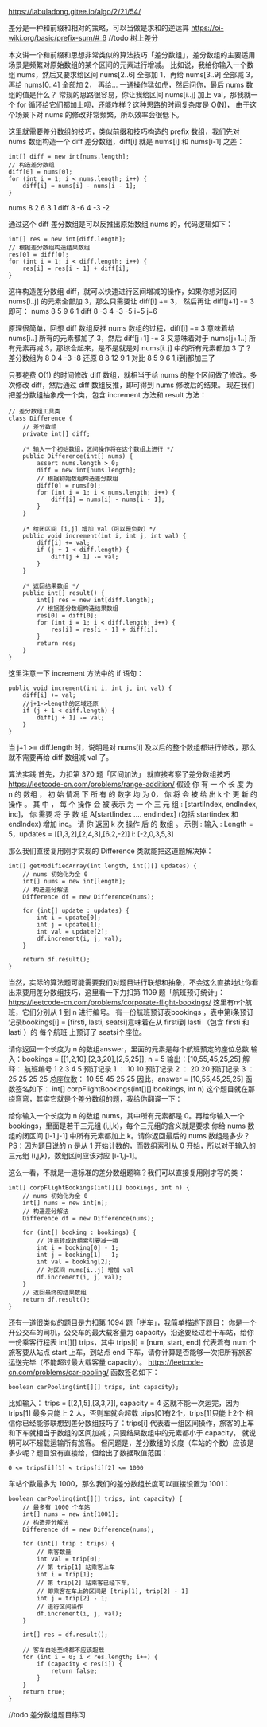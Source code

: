 https://labuladong.gitee.io/algo/2/21/54/

差分是一种和前缀和相对的策略，可以当做是求和的逆运算  https://oi-wiki.org/basic/prefix-sum/#_6
//todo 树上差分

本文讲一个和前缀和思想非常类似的算法技巧「差分数组」，差分数组的主要适用场景是频繁对原始数组的某个区间的元素进行增减。
比如说，我给你输入一个数组 nums，然后又要求给区间 nums[2..6] 全部加 1，再给 nums[3..9] 全部减 3，再给 nums[0..4] 全部加 2，
 再给…
一通操作猛如虎，然后问你，最后 nums 数组的值是什么？
常规的思路很容易，你让我给区间 nums[i..j] 加上 val，那我就一个 for 循环给它们都加上呗，还能咋样？这种思路的时间复杂度是 O(N)，
  由于这个场景下对 nums 的修改非常频繁，所以效率会很低下。

这里就需要差分数组的技巧，类似前缀和技巧构造的 prefix 数组，我们先对 nums 数组构造一个 diff 差分数组，diff[i] 
  就是 nums[i] 和 nums[i-1] 之差：
```
int[] diff = new int[nums.length];
// 构造差分数组
diff[0] = nums[0];
for (int i = 1; i < nums.length; i++) {
    diff[i] = nums[i] - nums[i - 1];
}
```
nums  8 2  6  3  1
diff  8 -6 4 -3 -2

通过这个 diff 差分数组是可以反推出原始数组 nums 的，代码逻辑如下：
```
int[] res = new int[diff.length];
// 根据差分数组构造结果数组
res[0] = diff[0];
for (int i = 1; i < diff.length; i++) {
    res[i] = res[i - 1] + diff[i];
}
```

这样构造差分数组 diff，就可以快速进行区间增减的操作，如果你想对区间 nums[i..j] 的元素全部加 3，那么只需要让 diff[i] += 3，
  然后再让 diff[j+1] -= 3 即可：
nums 8  5 9 6  1
diff 8 -3 4 -3 -5    i=5 j=6

原理很简单，回想 diff 数组反推 nums 数组的过程，diff[i] += 3 意味着给 nums[i..] 所有的元素都加了 3，然后 diff[j+1] -= 3 
又意味着对于 nums[j+1..] 所有元素再减 3，那综合起来，是不是就是对 nums[i..j] 中的所有元素都加 3 了？
差分数组为 8 0 4 -3 -8
还原      8 8 12 9 1    对比 8 5 9 6 1,i到j都加三了

只要花费 O(1) 的时间修改 diff 数组，就相当于给 nums 的整个区间做了修改。多次修改 diff，然后通过 diff 数组反推，即可得到
  nums 修改后的结果。
现在我们把差分数组抽象成一个类，包含 increment 方法和 result 方法：
```
// 差分数组工具类
class Difference {
    // 差分数组
    private int[] diff;
    
    /* 输入一个初始数组，区间操作将在这个数组上进行 */
    public Difference(int[] nums) {
        assert nums.length > 0;
        diff = new int[nums.length];
        // 根据初始数组构造差分数组
        diff[0] = nums[0];
        for (int i = 1; i < nums.length; i++) {
            diff[i] = nums[i] - nums[i - 1];
        }
    }

    /* 给闭区间 [i,j] 增加 val（可以是负数）*/
    public void increment(int i, int j, int val) {
        diff[i] += val;
        if (j + 1 < diff.length) {
            diff[j + 1] -= val;
        }
    }

    /* 返回结果数组 */
    public int[] result() {
        int[] res = new int[diff.length];
        // 根据差分数组构造结果数组
        res[0] = diff[0];
        for (int i = 1; i < diff.length; i++) {
            res[i] = res[i - 1] + diff[i];
        }
        return res;
    }
}
```
这里注意一下 increment 方法中的 if 语句：
```
public void increment(int i, int j, int val) {
    diff[i] += val;
    //j+1->length的区域还原
    if (j + 1 < diff.length) {
        diff[j + 1] -= val;
    }
}
```
当 j+1 >= diff.length 时，说明是对 nums[i] 及以后的整个数组都进行修改，那么就不需要再给 diff 数组减 val 了。


算法实践
首先，力扣第 370 题「区间加法」 就直接考察了差分数组技巧
https://leetcode-cn.com/problems/range-addition/
假设 你 有 一 个 长 度 为 n 的 数组 ， 初 始 情况 下 所 有 的 数字 均 为 0， 你 将 会 被 给 出 k 个 更 新 的 操作 。
其 中 ， 每 个 操作 会 被 表示 为 一 个 三 元 组 : [startlIndex, endlndex, inc]， 你 需要 将 子 数
组 A[startlindex .… endlndex] (包括 startindex 和 endlndex) 增加 inc。
请 你 返回 k 次 操作 后 的 数组 。
示例 :
输入 : Length = 5，updates = [[1,3,2],[2,4,3],[6,2,-2]]
i: [-2,0,3,5,3]

那么我们直接复用刚才实现的 Difference 类就能把这道题解决掉：
```
int[] getModifiedArray(int length, int[][] updates) {
    // nums 初始化为全 0
    int[] nums = new int[length];
    // 构造差分解法
    Difference df = new Difference(nums);
    
    for (int[] update : updates) {
        int i = update[0];
        int j = update[1];
        int val = update[2];
        df.increment(i, j, val);
    }
    
    return df.result();
}
```


当然，实际的算法题可能需要我们对题目进行联想和抽象，不会这么直接地让你看出来要用差分数组技巧，这里看一下力扣第 1109 题「航班预订统计」：
https://leetcode-cn.com/problems/corporate-flight-bookings/
这里有n个航班，它们分别从 1 到 n 进行编号。
有一份航班预订表bookings ，表中第i条预订记录bookings[i] = [firsti, lasti, seatsi]意味着在从 firsti到 lasti （包含 firsti 和 lasti ）的
  每个航班 上预订了 seatsi个座位。

请你返回一个长度为 n 的数组answer，里面的元素是每个航班预定的座位总数
输入：bookings = [[1,2,10],[2,3,20],[2,5,25]], n = 5
输出：[10,55,45,25,25]
解释：
航班编号        1   2   3   4   5
预订记录 1 ：   10  10
预订记录 2 ：       20  20
预订记录 3 ：       25  25  25  25
总座位数：      10  55  45  25  25
因此，answer = [10,55,45,25,25]
函数签名如下：
int[] corpFlightBookings(int[][] bookings, int n)
这个题目就在那绕弯弯，其实它就是个差分数组的题，我给你翻译一下：

给你输入一个长度为 n 的数组 nums，其中所有元素都是 0。再给你输入一个 bookings，里面是若干三元组 (i,j,k)，每个三元组的含义就是要求
  你给 nums 数组的闭区间 [i-1,j-1] 中所有元素都加上 k。请你返回最后的 nums 数组是多少？
PS：因为题目说的 n 是从 1 开始计数的，而数组索引从 0 开始，所以对于输入的三元组 (i,j,k)，数组区间应该对应 [i-1,j-1]。

这么一看，不就是一道标准的差分数组题嘛？我们可以直接复用刚才写的类：
```
int[] corpFlightBookings(int[][] bookings, int n) {
    // nums 初始化为全 0
    int[] nums = new int[n];
    // 构造差分解法
    Difference df = new Difference(nums);

    for (int[] booking : bookings) {
        // 注意转成数组索引要减一哦
        int i = booking[0] - 1;
        int j = booking[1] - 1;
        int val = booking[2];
        // 对区间 nums[i..j] 增加 val
        df.increment(i, j, val);
    }
    // 返回最终的结果数组
    return df.result();
}
```

还有一道很类似的题目是力扣第 1094 题「拼车」，我简单描述下题目：
你是一个开公交车的司机，公交车的最大载客量为 capacity，沿途要经过若干车站，给你一份乘客行程表 int[][] trips，其中 trips[i] = [num, start, end] 
  代表着有 num 个旅客要从站点 start 上车，到站点 end 下车，请你计算是否能够一次把所有旅客运送完毕（不能超过最大载客量 capacity）。
https://leetcode-cn.com/problems/car-pooling/
函数签名如下：
```
boolean carPooling(int[][] trips, int capacity);
```
比如输入：
trips = [[2,1,5],[3,3,7]], capacity = 4
这就不能一次运完，因为 trips[1] 最多只能上 2 人，否则车就会超载   trips[0]有2个，trips[1]只能上2个
相信你已经能够联想到差分数组技巧了：trips[i] 代表着一组区间操作，旅客的上车和下车就相当于数组的区间加减；只要结果数组中的元素都小于 capacity，
  就说明可以不超载运输所有旅客。
但问题是，差分数组的长度（车站的个数）应该是多少呢？题目没有直接给，但给出了数据取值范围：
```
0 <= trips[i][1] < trips[i][2] <= 1000
```
车站个数最多为 1000，那么我们的差分数组长度可以直接设置为 1001：
```
boolean carPooling(int[][] trips, int capacity) {
    // 最多有 1000 个车站
    int[] nums = new int[1001];
    // 构造差分解法
    Difference df = new Difference(nums);
    
    for (int[] trip : trips) {
        // 乘客数量
        int val = trip[0];
        // 第 trip[1] 站乘客上车
        int i = trip[1];
        // 第 trip[2] 站乘客已经下车，
        // 即乘客在车上的区间是 [trip[1], trip[2] - 1]
        int j = trip[2] - 1;
        // 进行区间操作
        df.increment(i, j, val);
    }
    
    int[] res = df.result();
    
    // 客车自始至终都不应该超载
    for (int i = 0; i < res.length; i++) {
        if (capacity < res[i]) {
            return false;
        }
    }
    return true;
}
```
//todo 差分数组题目练习
